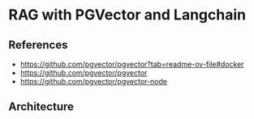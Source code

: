# RAG with PGVector and Langchain

## References

- https://github.com/pgvector/pgvector?tab=readme-ov-file#docker
- https://github.com/pgvector/pgvector
- https://github.com/pgvector/pgvector-node


## Architecture
